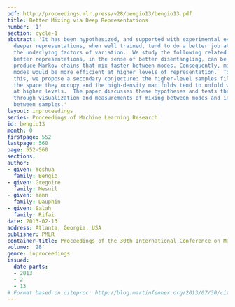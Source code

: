 ```yaml
---
pdf: http://proceedings.mlr.press/v28/bengio13/bengio13.pdf
title: Better Mixing via Deep Representations
number: '1'
section: cycle-1
abstract: 'It has been hypothesized, and supported with experimental evidence, that
  deeper representations, when well trained, tend to do a better job at disentangling
  the underlying factors of variation.  We study the following related conjecture:
  better representations, in the sense of better disentangling, can be exploited to
  produce Markov chains that mix faster between modes. Consequently, mixing between
  modes would be more efficient at higher levels of representation.  To better understand
  this, we propose a secondary conjecture: the higher-level samples fill more uniformly
  the space they occupy and the high-density manifolds tend to unfold when represented
  at higher levels.  The paper discusses these hypotheses and tests them experimentally
  through visualization and measurements of mixing between modes and interpolating
  between samples.'
layout: inproceedings
series: Proceedings of Machine Learning Research
id: bengio13
month: 0
firstpage: 552
lastpage: 560
page: 552-560
sections: 
author:
- given: Yoshua
  family: Bengio
- given: Gregoire
  family: Mesnil
- given: Yann
  family: Dauphin
- given: Salah
  family: Rifai
date: 2013-02-13
address: Atlanta, Georgia, USA
publisher: PMLR
container-title: Proceedings of the 30th International Conference on Machine Learning
volume: '28'
genre: inproceedings
issued:
  date-parts:
  - 2013
  - 2
  - 13
# Format based on citeproc: http://blog.martinfenner.org/2013/07/30/citeproc-yaml-for-bibliographies/
---
```

